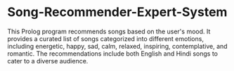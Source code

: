 # Song-Recommender-Expert-System
This Prolog program recommends songs based on the user's mood. It provides a curated list of songs categorized into different emotions, including energetic, happy, sad, calm, relaxed, inspiring, contemplative, and romantic. The recommendations include both English and Hindi songs to cater to a diverse audience.
